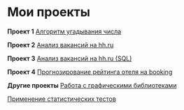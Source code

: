 # Мои проекты
**Проект 1**
[Алгоритм угадывания числа](https://github.com/EAA8807/Firsy-one_1/tree/main/Project%201)

**Проект 2**
[Анализ вакансий на hh.ru](https://github.com/EAA8807/First-one_1/tree/main/Project%202)

**Проект 3**
[Анализ вакансий на hh.ru (SQL)](https://github.com/EAA8807/First-one_1/tree/main/Project%203)

**Проект 4**
[Прогнозирование рейтинга отеля на booking](https://github.com/EAA8807/First-one_1/tree/main/Project%204)

**Другие проекты**
[Работа с графическими библиотеками](https://github.com/EAA8807/First-one_1/tree/main/types%20of%20visualization)

[Применение статистических тестов](https://github.com/EAA8807/First-one_1/tree/main/stat%20tests)

